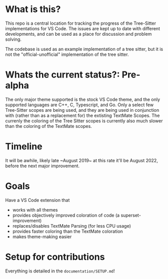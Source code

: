 # What is this?
This repo is a central location for tracking the progress of the Tree-Sitter implementations for VS Code. The issues are kept up to date with different developments, and can be used as a place for discussion and problem solving.

The codebase is used as an example implementation of a tree sitter, but it is not the "official-unofficial" implementation of the tree sitter.

# Whats the current status?: Pre-alpha
The only major theme supported is the stock VS Code theme, and the only supported languages are C++, C, Typescript, and Go. Only a select few Tree-Sitter scopes are being used, and they are being used in conjunction with (rather than as a replacement for) the extisting TextMate Scopes. The currenly the coloring of the Tree Sitter scopes is currently also much slower than the 
coloring of the TextMate scopes.

# Timeline
It will be awhile, likely late ~August 2019~ at this rate it'll be August 2022, before the next major improvement.


# Goals
Have a VS Code extension that
- works with all themes
- provides objectively improved coloration of code (a superset-improvement)
- replaces/disables TextMate Parsing (for less CPU usage)
- provides faster coloring than the TextMate coloration
- makes theme-making easier

# Setup for contributions

Everything is detailed in the `documentation/SETUP.md`!